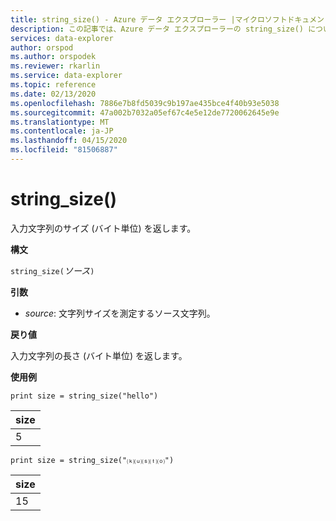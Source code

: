 ```yaml
---
title: string_size() - Azure データ エクスプローラー |マイクロソフトドキュメント
description: この記事では、Azure データ エクスプローラーの string_size() について説明します。
services: data-explorer
author: orspod
ms.author: orspodek
ms.reviewer: rkarlin
ms.service: data-explorer
ms.topic: reference
ms.date: 02/13/2020
ms.openlocfilehash: 7886e7b8fd5039c9b197ae435bce4f40b93e5038
ms.sourcegitcommit: 47a002b7032a05ef67c4e5e12de7720062645e9e
ms.translationtype: MT
ms.contentlocale: ja-JP
ms.lasthandoff: 04/15/2020
ms.locfileid: "81506887"
---
```

# <a name="string_size"></a>string_size()

入力文字列のサイズ (バイト単位) を返します。

**構文**

`string_size(`*ソース*`)`

**引数**

* *source*: 文字列サイズを測定するソース文字列。

**戻り値**

入力文字列の長さ (バイト単位) を返します。

**使用例**

```kusto
print size = string_size("hello")
```

|size|
|---|
|5|

```kusto
print size = string_size("⒦⒰⒮⒯⒪")
```

|size|
|---|
|15|